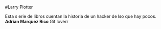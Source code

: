 #Larry Plotter

Esta s erie de  libros cuentan  la historia de un hacker de lso que hay pocos. 
**Adrian Marquez Rico** Git loverr
